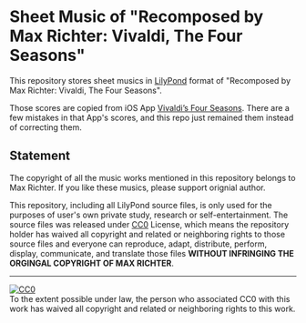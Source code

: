 # Sheet Music of "Recomposed by Max Richter: Vivaldi, The Four Seasons"

This repository stores sheet musics in [LilyPond](https://lilypond.org) format of "Recomposed by Max Richter: Vivaldi, The Four Seasons".

Those scores are copied from iOS App [Vivaldi’s Four Seasons](https://itunes.apple.com/us/app/vivaldis-four-seasons/id827751585). There are a few mistakes in that App's scores, and this repo just remained them instead of correcting them.

## Statement

The copyright of all the music works mentioned in this repository belongs to Max Richter. If you like these musics, please support orignial author.

This repository, including all LilyPond source files, is only used for the purposes of user's own private study, research or self-entertainment. The source files was released under [CC0](http://creativecommons.org/publicdomain/zero/1.0/) License, which means the repository holder has waived all copyright and related or neighboring rights to those source files and everyone can reproduce, adapt, distribute, perform, display, communicate, and translate those files **WITHOUT INFRINGING THE ORGINGAL COPYRIGHT OF MAX RICHTER**.

-----

<p xmlns:dct="http://purl.org/dc/terms/">
  <a rel="license"
     href="http://creativecommons.org/publicdomain/zero/1.0/">
    <img src="https://licensebuttons.net/p/zero/1.0/88x31.png" style="border-style: none;" alt="CC0" />
  </a>
  <br />
  To the extent possible under law,
  <span rel="dct:publisher" resource="[_:publisher]">the person who associated CC0</span>
  with this work has waived all copyright and related or neighboring
  rights to this work.
</p>
